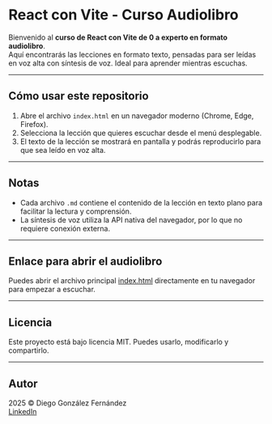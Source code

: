 # React con Vite - Curso Audiolibro

Bienvenido al **curso de React con Vite de 0 a experto en formato audiolibro**.  
Aquí encontrarás las lecciones en formato texto, pensadas para ser leídas en voz alta con síntesis de voz. Ideal para aprender mientras escuchas.

---

## Cómo usar este repositorio

1. Abre el archivo `index.html` en un navegador moderno (Chrome, Edge, Firefox).  
2. Selecciona la lección que quieres escuchar desde el menú desplegable.  
3. El texto de la lección se mostrará en pantalla y podrás reproducirlo para que sea leído en voz alta.  

---

## Notas

- Cada archivo `.md` contiene el contenido de la lección en texto plano para facilitar la lectura y comprensión.  
- La síntesis de voz utiliza la API nativa del navegador, por lo que no requiere conexión externa.

---

## Enlace para abrir el audiolibro

Puedes abrir el archivo principal [index.html](https://verogeid.github.io/qa-autodidacta/courses/dev-and-ia/react/audiolibro/index.html) directamente en tu navegador para empezar a escuchar.

---

## Licencia

Este proyecto está bajo licencia MIT. Puedes usarlo, modificarlo y compartirlo.

---

## Autor

2025 © Diego González Fernández  
[LinkedIn](https://www.linkedin.com/in/diego-gonzalez-fernandez)
